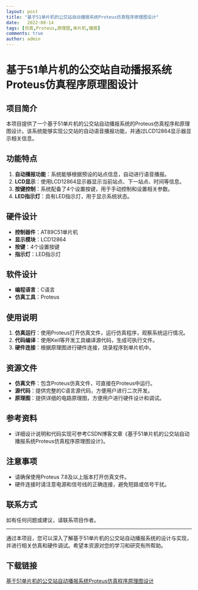```yaml
---
layout: post
title: "基于51单片机的公交站自动播报系统Proteus仿真程序原理图设计"
date:   2022-08-14
tags: [仿真,Proteus,原理图,单片机,播报]
comments: true
author: admin
---
```

# 基于51单片机的公交站自动播报系统Proteus仿真程序原理图设计

## 项目简介
本项目提供了一个基于51单片机的公交站自动播报系统的Proteus仿真程序和原理图设计。该系统能够实现公交站的自动语音播报功能，并通过LCD12864显示器显示相关信息。

## 功能特点
1. **自动播报功能**：系统能够根据预设的站点信息，自动进行语音播报。
2. **LCD显示**：使用LCD12864显示器显示当前站点、下一站点、时间等信息。
3. **按键控制**：系统配备了4个设置按键，用于手动控制和设置相关参数。
4. **LED指示灯**：具有LED指示灯，用于显示系统状态。

## 硬件设计
- **控制器件**：AT89C51单片机
- **显示模块**：LCD12864
- **按键**：4个设置按键
- **指示灯**：LED指示灯

## 软件设计
- **编程语言**：C语言
- **仿真工具**：Proteus

## 使用说明
1. **仿真运行**：使用Proteus打开仿真文件，运行仿真程序，观察系统运行情况。
2. **代码编译**：使用Keil等开发工具编译源代码，生成可执行文件。
3. **硬件连接**：根据原理图进行硬件连接，烧录程序到单片机中。

## 资源文件
- **仿真文件**：包含Proteus仿真文件，可直接在Proteus中运行。
- **源代码**：提供完整的C语言源代码，方便用户进行二次开发。
- **原理图**：提供详细的电路原理图，方便用户进行硬件设计和调试。

## 参考资料
- 详细设计说明和代码实现可参考CSDN博客文章《基于51单片机的公交站自动播报系统Proteus仿真程序原理图设计》。

## 注意事项
- 请确保使用Proteus 7.8及以上版本打开仿真文件。
- 硬件连接时请注意电源和信号线的正确连接，避免短路或信号干扰。

## 联系方式
如有任何问题或建议，请联系项目作者。

---

通过本项目，您可以深入了解基于51单片机的公交站自动播报系统的设计与实现，并进行相关仿真和硬件调试。希望本资源对您的学习和研究有所帮助。

## 下载链接

[基于51单片机的公交站自动播报系统Proteus仿真程序原理图设计](https://pan.quark.cn/s/3f52e014a1c0)
